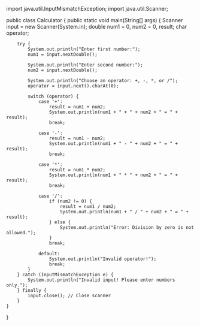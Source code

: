 import java.util.InputMismatchException;
import java.util.Scanner;

public class Calculator {
    public static void main(String[] args) {
        Scanner input = new Scanner(System.in);
        double num1 = 0, num2 = 0, result;
        char operator;

        try {
            System.out.println("Enter first number:");
            num1 = input.nextDouble();

            System.out.println("Enter second number:");
            num2 = input.nextDouble();

            System.out.println("Choose an operator: +, -, *, or /");
            operator = input.next().charAt(0);

            switch (operator) {
                case '+':
                    result = num1 + num2;
                    System.out.println(num1 + " + " + num2 + " = " + result);
                    break;

                case '-':
                    result = num1 - num2;
                    System.out.println(num1 + " - " + num2 + " = " + result);
                    break;

                case '*':
                    result = num1 * num2;
                    System.out.println(num1 + " * " + num2 + " = " + result);
                    break;

                case '/':
                    if (num2 != 0) {
                        result = num1 / num2;
                        System.out.println(num1 + " / " + num2 + " = " + result);
                    } else {
                        System.out.println("Error: Division by zero is not allowed.");
                    }
                    break;

                default:
                    System.out.println("Invalid operator!");
                    break;
            }
        } catch (InputMismatchException e) {
            System.out.println("Invalid input! Please enter numbers only.");
        } finally {
            input.close(); // Close scanner
        }
    }
}

